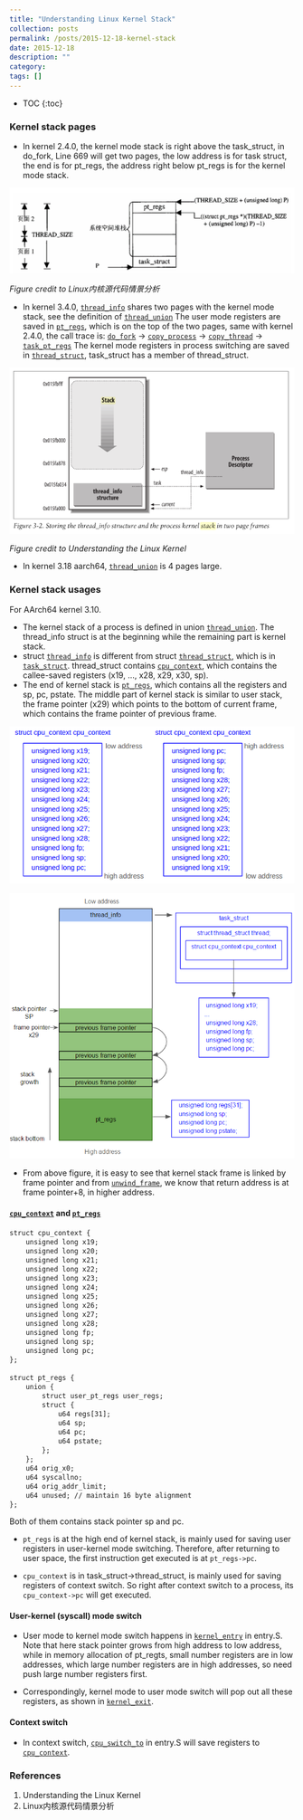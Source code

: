 ```yaml
---
title: "Understanding Linux Kernel Stack"
collection: posts
permalink: /posts/2015-12-18-kernel-stack
date: 2015-12-18
description: ""
category: 
tags: []
---
```

* TOC
{:toc}

### Kernel stack pages

* In kernel 2.4.0, the kernel mode stack is right above the task_struct, in do_fork, Line 669 will get two pages, the low address is for task struct, the end is for pt_regs, the address right below pt_regs is for the kernel mode stack.

![kernel stack v2.4](../assets/image/kernel_stack-v2.4.png)

*Figure credit to Linux内核源代码情景分析*

* In kernel 3.4.0, [`thread_info`](https://elixir.bootlin.com/linux/v3.4/source/arch/x86/include/asm/thread_info.h#L26) shares two pages with the kernel mode stack, see the definition of [`thread_union`](https://elixir.bootlin.com/linux/v3.4/source/include/linux/sched.h#L2139)
The user mode registers are saved in [`pt_regs`](https://elixir.bootlin.com/linux/v3.4/source/arch/x86/include/asm/ptrace.h#L21), which is on the top of the two pages, same with kernel 2.4.0, the call trace is:
[`do_fork`](https://elixir.bootlin.com/linux/v3.4/source/kernel/fork.c#L1544) -> [`copy_process`](https://elixir.bootlin.com/linux/v3.10/source/kernel/fork.c#L1132) -> [`copy_thread`](https://elixir.bootlin.com/linux/v3.4/source/arch/x86/kernel/process_32.c#L138) -> [`task_pt_regs`](https://elixir.bootlin.com/linux/v3.4/source/arch/x86/include/asm/processor.h#L855)
The kernel mode registers in process switching are saved in [`thread_struct`](https://elixir.bootlin.com/linux/v3.4/source/arch/x86/include/asm/processor.h#L437), task_struct has a member of thread_struct.


![kernel stack v2.4](../assets/image/kernel_stack-v3.4.png)

*Figure credit to Understanding the Linux Kernel*

* In kernel 3.18 aarch64, [`thread_union`](https://elixir.bootlin.com/linux/v3.18/source/include/linux/sched.h#L2241) is 4 pages large.


### Kernel stack usages

For AArch64 kernel 3.10.

* The kernel stack of a process is defined in union [`thread_union`](https://elixir.bootlin.com/linux/v3.10/source/include/linux/sched.h#L1920). The thread_info struct is at the beginning while the remaining part is kernel stack.
* struct [`thread_info`](https://elixir.bootlin.com/linux/v3.10/source/arch/arm64/include/asm/thread_info.h#L46) is different from struct [`thread_struct`](https://elixir.bootlin.com/linux/v3.10/source/arch/arm64/include/asm/processor.h#L77), which is in [`task_struct`](https://elixir.bootlin.com/linux/v3.10/source/include/linux/sched.h#L1033). thread_struct contains [`cpu_context`](https://elixir.bootlin.com/linux/v3.10/source/arch/arm64/include/asm/processor.h#L61), which contains the callee-saved registers (x19, ..., x28, x29, x30, sp).
* The end of kernel stack is [`pt_regs`](https://elixir.bootlin.com/linux/v3.10/source/arch/arm64/include/asm/ptrace.h#L94), which contains all the registers and sp, pc, pstate. The middle part of kernel stack is similar to user stack, the frame pointer (x29) which points to the bottom of current frame, which contains the frame pointer of previous frame.

![kernel stack v2.4](../assets/image/cpu_context.png)

![kernel stack v2.4](../assets/image/kernel_stack_layout.png)

* From above figure, it is easy to see that kernel stack frame is linked by frame pointer and from [`unwind_frame`](https://elixir.bootlin.com/linux/v3.10/source/arch/arm64/kernel/stacktrace.c#L38), we know that return address is at frame pointer+8, in higher address.

#### [`cpu_context`](https://elixir.bootlin.com/linux/v4.9.35/source/arch/arm64/include/asm/processor.h#L63) and [`pt_regs`](https://elixir.bootlin.com/linux/v4.9.35/source/arch/arm64/include/asm/ptrace.h#L108)
```
struct cpu_context {
	unsigned long x19;
	unsigned long x20;
	unsigned long x21;
	unsigned long x22;
	unsigned long x23;
	unsigned long x24;
	unsigned long x25;
	unsigned long x26;
	unsigned long x27;
	unsigned long x28;
	unsigned long fp;
	unsigned long sp;
	unsigned long pc;
};

struct pt_regs {
	union {
		struct user_pt_regs user_regs;
		struct {
			u64 regs[31];
			u64 sp;
			u64 pc;
			u64 pstate;
		};
	};
	u64 orig_x0;
	u64 syscallno;
	u64 orig_addr_limit;
	u64 unused;	// maintain 16 byte alignment
};
```
Both of them contains stack pointer sp and pc.

* `pt_regs` is at the high end of kernel stack, is mainly used for saving user registers in user-kernel mode switching. Therefore, after returning to user space, the first instruction get executed is at `pt_regs->pc`.

* `cpu_context` is in task_struct->thread_struct, is mainly used for saving registers of context switch. So right after context switch to a process, its `cpu_context->pc` will get executed.



#### User-kernel (syscall) mode switch
* User mode to kernel mode switch happens in [`kernel_entry`](https://elixir.bootlin.com/linux/v3.10/source/arch/arm64/kernel/entry.S#L41) in entry.S.  Note that here stack pointer grows from high address to low address, while in memory allocation of pt_regts, small number registers are in low addresses, which large number registers are in high addresses, so need push large number registers first.

* Correspondingly, kernel mode to user mode switch will pop out all these registers, as shown in [`kernel_exit`](https://elixir.bootlin.com/linux/v3.10/source/arch/arm64/kernel/entry.S#L88).

#### Context switch
* In context switch, [`cpu_switch_to`](https://elixir.bootlin.com/linux/v3.10/source/arch/arm64/kernel/entry.S#L545) in entry.S will save registers to [`cpu_context`](https://elixir.bootlin.com/linux/v3.10/source/arch/arm64/include/asm/processor.h#L61).

### References
1. Understanding the Linux Kernel
2. Linux内核源代码情景分析
